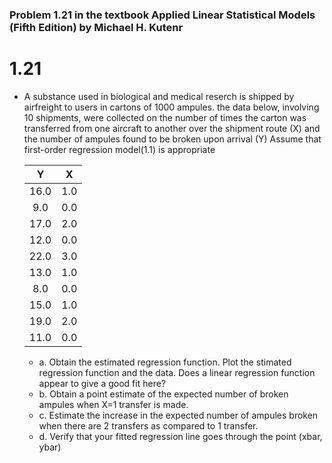 ### Problem 1.21 in the textbook Applied Linear Statistical Models (Fifth Edition) by Michael H. Kutenr
# 1.21
* A substance used in biological and medical reserch is shipped by airfreight to users in cartons of 1000 ampules. the data below, involving 10 shipments, were collected on the number of times the carton was transferred from one aircraft to another over the shipment route (X) and the number of ampules found to be broken upon arrival (Y)
Assume that first-order regression model(1.1) is appropriate
  
  |Y |X|
  |:---:|:---:|
  |16.0|    1.0|
  |9.0 |   0.0|
  |17.0 |  2.0|
  |12.0  |  0.0|
  |22.0   | 3.0|
  |13.0    |1.0|
  |8.0    |0.0|
  |15.0    |1.0|
  |19.0    |2.0|
  |11.0    |0.0|
   
   * a. Obtain the estimated regression function. Plot the stimated regression function and the data. Does a linear regression function appear to give a good fit here?
   * b. Obtain a point estimate of the expected number of broken ampules when X=1 transfer is made.
   * c. Estimate the increase in the expected number of ampules broken when there are 2 transfers as compared to 1 transfer.
   * d. Verify that your fitted regression line goes through the point (xbar, ybar)
